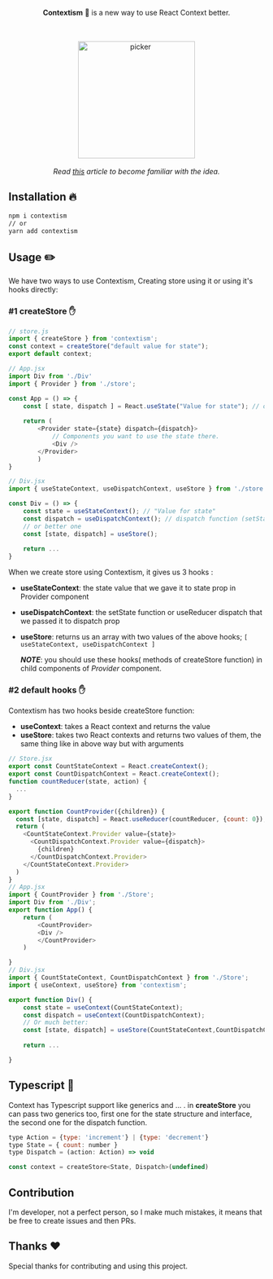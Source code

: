 <div align="center">

<b>Contextism</b> 🤩 is a new way to use React Context better.

<br><br><img width="230" height="230" alt="picker" src="https://github.com/Aslemammad/Contextism/blob/master/logo.png?raw=true">
<br><br>
<i>Read  <a title="Team email, team chat, team tasks, one app" href="https://kentcdodds.com/blog/how-to-use-react-context-effectively">this</a> article to become familiar with the idea.</i>

</div>


## Installation 🔥

  

```bash
npm i contextism
// or 
yarn add contextism
```

  

## Usage ✏️
We have two ways to use Contextism, Creating store using it or using it's hooks directly:
### #1 createStore ✋

```javascript
// store.js 
import { createStore } from 'contextism';
const context = createStore("default value for state");
export default context;

// App.jsx
import Div from './Div'
import { Provider } from './store';

const App = () => {
	const [ state, dispatch ] = React.useState("Value for state"); // or useReducer
	
	return (
		<Provider state={state} dispatch={dispatch}>
			// Components you want to use the state there.
			<Div />
		</Provider>
		)
}

// Div.jsx
import { useStateContext, useDispatchContext, useStore } from './store';

const Div = () => {
	const state = useStateContext(); // "Value for state"
	const dispatch = useDispatchContext(); // dispatch function (setState) in App
	// or better one
	const [state, dispatch] = useStore();
	
	return ...
}

```
When we create store using Contextism, it gives us 3 hooks :<br>

- **useStateContext**: the state value that we gave it to state prop in Provider component
- **useDispatchContext**: the setState function or useReducer dispatch that we passed it to dispatch prop
- **useStore**: returns us an array with two values of the above hooks; `[ useStateContext, useDispatchContext ]`

  ***NOTE***: you should use these hooks( methods of createStore function) in child components of *Provider* component.
  <br>

  
### #2 default hooks ✋
Contextism has two hooks beside createStore function:

- **useContext**: takes a React context and returns the value
- **useStore**: takes two React contexts and returns two values of them, the same thing like in above way but with arguments

```javascript
// Store.jsx
export const CountStateContext = React.createContext();
export const CountDispatchContext = React.createContext();
function countReducer(state, action) {
  ...
}

export function CountProvider({children}) {
  const [state, dispatch] = React.useReducer(countReducer, {count: 0});
  return (
    <CountStateContext.Provider value={state}>
      <CountDispatchContext.Provider value={dispatch}>
        {children}
      </CountDispatchContext.Provider>
    </CountStateContext.Provider>
  )
}
// App.jsx
import { CountProvider } from './Store';
import Div from './Div';
export function App() {
	return (
		<CountProvider>
		<Div />
		</CountProvider>
	)

}
// Div.jsx
import { CountStateContext, CountDispatchContext } from './Store';
import { useContext, useStore} from 'contextism';

export function Div() {
	const state = useContext(CountStateContext);
	const dispatch = useContext(CountDispatchContext);
	// Or much better:
	const [state, dispatch] = useStore(CountStateContext,CountDispatchContext);
	
	return ...

}
```
## Typescript 🔷
Context has Typescript support like generics and ... . in **createStore** you can pass two generics too, first one for the state structure and interface, the second one for the dispatch function.

```javascript
type Action = {type: 'increment'} | {type: 'decrement'}
type State = { count: number }
type Dispatch = (action: Action) => void 

const context = createStore<State, Dispatch>(undefined)
```

## Contribution 
I'm developer, not a perfect person, so I make much mistakes, it means that be free to create issues and then PRs.
<br>
## Thanks ❤️ 

Special thanks for contributing and using this project.
